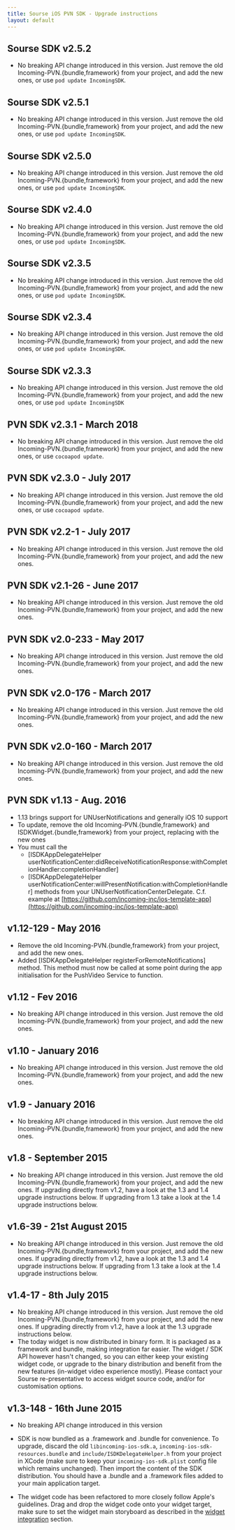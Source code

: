 ```yaml
---
title: Sourse iOS PVN SDK - Upgrade instructions
layout: default 
---
```


Sourse SDK v2.5.2
-------------------
- No breaking API change introduced in this version. Just remove the old Incoming-PVN.{bundle,framework} from your project, and add the new ones, or use `pod update IncomingSDK`. 

Sourse SDK v2.5.1
-------------------
- No breaking API change introduced in this version. Just remove the old Incoming-PVN.{bundle,framework} from your project, and add the new ones, or use `pod update IncomingSDK`. 

Sourse SDK v2.5.0
-------------------
- No breaking API change introduced in this version. Just remove the old Incoming-PVN.{bundle,framework} from your project, and add the new ones, or use `pod update IncomingSDK`. 

Sourse SDK v2.4.0
-------------------
- No breaking API change introduced in this version. Just remove the old Incoming-PVN.{bundle,framework} from your project, and add the new ones, or use `pod update IncomingSDK`. 

Sourse SDK v2.3.5
-------------------
- No breaking API change introduced in this version. Just remove the old Incoming-PVN.{bundle,framework} from your project, and add the new ones, or use `pod update IncomingSDK`. 

Sourse SDK v2.3.4
-------------------
- No breaking API change introduced in this version. Just remove the old Incoming-PVN.{bundle,framework} from your project, and add the new ones, or use `pod update IncomingSDK`. 

Sourse SDK v2.3.3
-------------------
- No breaking API change introduced in this version. Just remove the old Incoming-PVN.{bundle,framework} from your project, and add the new ones, or use `pod update IncomingSDK` 

PVN SDK v2.3.1 - March 2018
---------------------------
- No breaking API change introduced in this version. Just remove the old Incoming-PVN.{bundle,framework} from your project, and add the new ones, or use `cocoapod update`. 

PVN SDK v2.3.0 - July 2017
--------------------------
- No breaking API change introduced in this version. Just remove the old Incoming-PVN.{bundle,framework} from your project, and add the new ones, or use `cocoapod update`. 

PVN SDK v2.2-1 - July 2017
--------------------------
- No breaking API change introduced in this version. Just remove the old Incoming-PVN.{bundle,framework} from your project, and add the new ones.

PVN SDK v2.1-26 - June 2017
---------------------------
- No breaking API change introduced in this version. Just remove the old Incoming-PVN.{bundle,framework} from your project, and add the new ones.


PVN SDK v2.0-233 - May 2017
-----------------------------
- No breaking API change introduced in this version. Just remove the old Incoming-PVN.{bundle,framework} from your project, and add the new ones.


PVN SDK v2.0-176 - March 2017
-----------------------------
- No breaking API change introduced in this version. Just remove the old Incoming-PVN.{bundle,framework} from your project, and add the new ones.


PVN SDK v2.0-160 - March 2017
-----------------------------
- No breaking API change introduced in this version. Just remove the old Incoming-PVN.{bundle,framework} from your project, and add the new ones.


PVN SDK v1.13 - Aug. 2016
-------------------------
- 1.13 brings support for UNUserNotifications and generally iOS 10 support
- To update, remove the old Incoming-PVN.{bundle,framework} and ISDKWidget.{bundle,framework} from your project, replacing with the new ones
- You must call the 
	- [ISDKAppDelegateHelper userNotificationCenter:didReceiveNotificationResponse:withCompletionHandler:completionHandler]
	- [ISDKAppDelegateHelper userNotificationCenter:willPresentNotification:withCompletionHandler]
methods from your UNUserNotificationCenterDelegate. C.f. example at [https://github.com/incoming-inc/ios-template-app](https://github.com/incoming-inc/ios-template-app)


v1.12-129 - May 2016
--------------------
- Remove the old Incoming-PVN.{bundle,framework} from your project, and add the new ones.
- Added [ISDKAppDelegateHelper registerForRemoteNotifications] method. This method must now be called at some point during the app initialisation for the PushVideo Service to function. 


v1.12 - Fev 2016
----------------
- No breaking API change introduced in this version. Just remove the old Incoming-PVN.{bundle,framework} from your project, and add the new ones.

v1.10 - January 2016
--------------------
- No breaking API change introduced in this version. Just remove the old Incoming-PVN.{bundle,framework} from your project, and add the new ones.


v1.9 - January 2016
-------------------
- No breaking API change introduced in this version. Just remove the old Incoming-PVN.{bundle,framework} from your project, and add the new ones.


v1.8 - September 2015
---------------------
- No breaking API change introduced in this version. Just remove the old Incoming-PVN.{bundle,framework} from your project, and add the new ones. If upgrading directly from v1.2, have a look at the 1.3 and 1.4 upgrade instructions below. If upgrading from 1.3 take a look at the 1.4 upgrade instructions below. 



v1.6-39 - 21st August 2015
--------------------------
- No breaking API change introduced in this version. Just remove the old Incoming-PVN.{bundle,framework} from your project, and add the new ones. If upgrading directly from v1.2, have a look at the 1.3 and 1.4 upgrade instructions below. If upgrading from 1.3 take a look at the 1.4 upgrade instructions below. 


v1.4-17 - 8th July 2015
------------------------

- No breaking API change introduced in this version. Just remove the old Incoming-PVN.{bundle,framework} from your project, and add the new ones. If upgrading directly from v1.2, have a look at the 1.3 upgrade instructions below. 
- The today widget is now distributed in binary form. It is packaged as a framework and bundle, making integration far easier. The widget / SDK API however hasn't changed, so you can either keep your existing widget code, or upgrade to the binary distribution and benefit from the new features (in-widget video experience mostly). Please contact your Sourse re-presentative to access widget source code, and/or for customisation options. 



v1.3-148 - 16th June 2015
-------------------------

- No breaking API change introduced in this version

- SDK is now bundled as a .framework and .bundle for convenience. To upgrade, discard the old `libincoming-ios-sdk.a`,  `incoming-ios-sdk-resources.bundle` and `include/ISDKDelegateHelper.h` from your project in XCode (make sure to keep your `incoming-ios-sdk.plist` config file which remains unchanged). Then import the content of the SDK distribution. You should have a .bundle and a .framework files added to your main application target. 

- The widget code has been refactored to more closely follow Apple's guidelines. Drag and drop the widget code onto your widget target, make sure to set the widget main storyboard as described in the [widget integration](./widget-integration.html) section.

